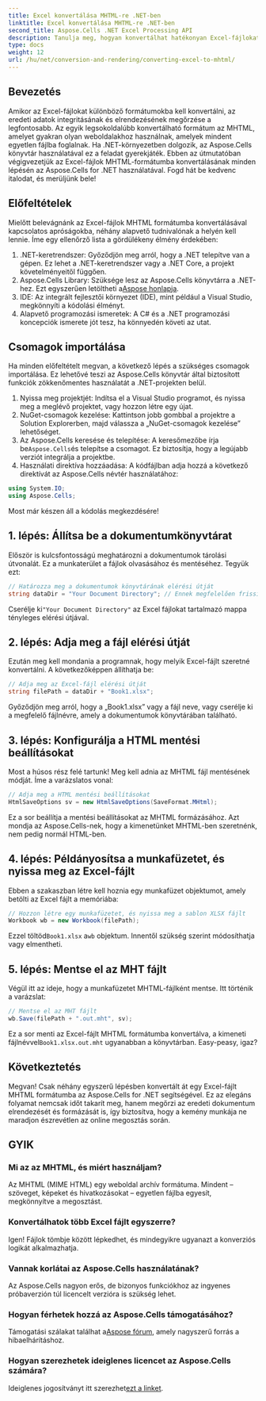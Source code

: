 ```yaml
---
title: Excel konvertálása MHTML-re .NET-ben
linktitle: Excel konvertálása MHTML-re .NET-ben
second_title: Aspose.Cells .NET Excel Processing API
description: Tanulja meg, hogyan konvertálhat hatékonyan Excel-fájlokat MHTML-formátumba .NET-ben az Aspose.Cells segítségével, ami növeli a jelentéskészítési és adatmegosztási képességeit.
type: docs
weight: 12
url: /hu/net/conversion-and-rendering/converting-excel-to-mhtml/
---
```

## Bevezetés

Amikor az Excel-fájlokat különböző formátumokba kell konvertálni, az eredeti adatok integritásának és elrendezésének megőrzése a legfontosabb. Az egyik legsokoldalúbb konvertálható formátum az MHTML, amelyet gyakran olyan weboldalakhoz használnak, amelyek mindent egyetlen fájlba foglalnak. Ha .NET-környezetben dolgozik, az Aspose.Cells könyvtár használatával ez a feladat gyerekjáték. Ebben az útmutatóban végigvezetjük az Excel-fájlok MHTML-formátumba konvertálásának minden lépésén az Aspose.Cells for .NET használatával. Fogd hát be kedvenc italodat, és merüljünk bele!

## Előfeltételek

Mielőtt belevágnánk az Excel-fájlok MHTML formátumba konvertálásával kapcsolatos apróságokba, néhány alapvető tudnivalónak a helyén kell lennie. Íme egy ellenőrző lista a gördülékeny élmény érdekében:

1. .NET-keretrendszer: Győződjön meg arról, hogy a .NET telepítve van a gépen. Ez lehet a .NET-keretrendszer vagy a .NET Core, a projekt követelményeitől függően.
2.  Aspose.Cells Library: Szüksége lesz az Aspose.Cells könyvtárra a .NET-hez. Ezt egyszerűen letöltheti a[Aspose honlapja](https://releases.aspose.com/cells/net/).
3. IDE: Az integrált fejlesztői környezet (IDE), mint például a Visual Studio, megkönnyíti a kódolási élményt.
4. Alapvető programozási ismeretek: A C# és a .NET programozási koncepciók ismerete jót tesz, ha könnyedén követi az utat.

## Csomagok importálása

Ha minden előfeltételt megvan, a következő lépés a szükséges csomagok importálása. Ez lehetővé teszi az Aspose.Cells könyvtár által biztosított funkciók zökkenőmentes használatát a .NET-projekten belül.

1. Nyissa meg projektjét: Indítsa el a Visual Studio programot, és nyissa meg a meglévő projektet, vagy hozzon létre egy újat.
2. NuGet-csomagok kezelése: Kattintson jobb gombbal a projektre a Solution Explorerben, majd válassza a „NuGet-csomagok kezelése” lehetőséget.
3.  Az Aspose.Cells keresése és telepítése: A keresőmezőbe írja be`Aspose.Cells`és telepítse a csomagot. Ez biztosítja, hogy a legújabb verziót integrálja a projektbe.
4. Használati direktíva hozzáadása: A kódfájlban adja hozzá a következő direktívát az Aspose.Cells névtér használatához:

```csharp
using System.IO;
using Aspose.Cells;
```

Most már készen áll a kódolás megkezdésére!

## 1. lépés: Állítsa be a dokumentumkönyvtárat

Először is kulcsfontosságú meghatározni a dokumentumok tárolási útvonalát. Ez a munkaterület a fájlok olvasásához és mentéséhez. Tegyük ezt:

```csharp
// Határozza meg a dokumentumok könyvtárának elérési útját
string dataDir = "Your Document Directory"; // Ennek megfelelően frissítse ezt a sort
```

 Cserélje ki`"Your Document Directory"` az Excel fájlokat tartalmazó mappa tényleges elérési útjával.

## 2. lépés: Adja meg a fájl elérési útját

Ezután meg kell mondania a programnak, hogy melyik Excel-fájlt szeretné konvertálni. A következőképpen állíthatja be:

```csharp
// Adja meg az Excel-fájl elérési útját
string filePath = dataDir + "Book1.xlsx";
```

Győződjön meg arról, hogy a „Book1.xlsx” vagy a fájl neve, vagy cserélje ki a megfelelő fájlnévre, amely a dokumentumok könyvtárában található.

## 3. lépés: Konfigurálja a HTML mentési beállításokat

Most a húsos rész felé tartunk! Meg kell adnia az MHTML fájl mentésének módját. Íme a varázslatos vonal:

```csharp
// Adja meg a HTML mentési beállításokat
HtmlSaveOptions sv = new HtmlSaveOptions(SaveFormat.MHtml);
```

Ez a sor beállítja a mentési beállításokat az MHTML formázásához. Azt mondja az Aspose.Cells-nek, hogy a kimenetünket MHTML-ben szeretnénk, nem pedig normál HTML-ben.

## 4. lépés: Példányosítsa a munkafüzetet, és nyissa meg az Excel-fájlt

Ebben a szakaszban létre kell hoznia egy munkafüzet objektumot, amely betölti az Excel fájlt a memóriába:

```csharp
// Hozzon létre egy munkafüzetet, és nyissa meg a sablon XLSX fájlt
Workbook wb = new Workbook(filePath);
```

 Ezzel töltöd`Book1.xlsx` a`wb` objektum. Innentől szükség szerint módosíthatja vagy elmentheti.

## 5. lépés: Mentse el az MHT fájlt

Végül itt az ideje, hogy a munkafüzetet MHTML-fájlként mentse. Itt történik a varázslat:

```csharp
// Mentse el az MHT fájlt
wb.Save(filePath + ".out.mht", sv);
```

 Ez a sor menti az Excel-fájlt MHTML formátumba konvertálva, a kimeneti fájlnévvel`Book1.xlsx.out.mht` ugyanabban a könyvtárban. Easy-peasy, igaz?

## Következtetés

Megvan! Csak néhány egyszerű lépésben konvertált át egy Excel-fájlt MHTML formátumba az Aspose.Cells for .NET segítségével. Ez az elegáns folyamat nemcsak időt takarít meg, hanem megőrzi az eredeti dokumentum elrendezését és formázását is, így biztosítva, hogy a kemény munkája ne maradjon észrevétlen az online megosztás során.

## GYIK

### Mi az az MHTML, és miért használjam?
Az MHTML (MIME HTML) egy weboldal archív formátuma. Mindent – szöveget, képeket és hivatkozásokat – egyetlen fájlba egyesít, megkönnyítve a megosztást.

### Konvertálhatok több Excel fájlt egyszerre?
Igen! Fájlok tömbje között lépkedhet, és mindegyikre ugyanazt a konverziós logikát alkalmazhatja.

### Vannak korlátai az Aspose.Cells használatának?
Az Aspose.Cells nagyon erős, de bizonyos funkciókhoz az ingyenes próbaverzión túl licencelt verzióra is szükség lehet.

### Hogyan férhetek hozzá az Aspose.Cells támogatásához?
 Támogatási szálakat találhat a[Aspose fórum](https://forum.aspose.com/c/cells/9), amely nagyszerű forrás a hibaelhárításhoz.

### Hogyan szerezhetek ideiglenes licencet az Aspose.Cells számára?
 Ideiglenes jogosítványt itt szerezhet[ezt a linket](https://purchase.aspose.com/temporary-license/).